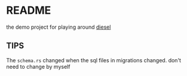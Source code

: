 # README #

the demo project for playing around [diesel](https://diesel.rs/guides/getting-started)

## TIPS ##

The `schema.rs` changed when the sql files in migrations changed. don't need to change by myself
